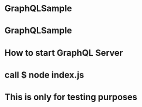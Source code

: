 # GraphQLSample
# GraphQLSample


# How to start GraphQL Server
# call $ node index.js

# This is only for testing purposes